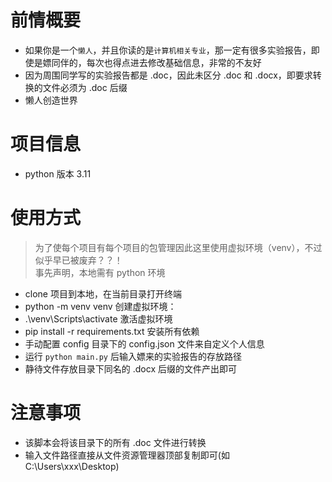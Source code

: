 # 前情概要
- 如果你是一个`懒人`，并且你读的是`计算机相关专业`，那一定有很多实验报告，即使是嫖同伴的，每次也得点进去修改基础信息，非常的不友好
- 因为周围同学写的实验报告都是 .doc，因此未区分 .doc 和 .docx，即要求转换的文件必须为 .doc 后缀
- 懒人创造世界
# 项目信息
- python 版本 3.11 
# 使用方式
> 为了使每个项目有每个项目的包管理因此这里使用虚拟环境（venv），不过似乎早已被废弃？？！<br>
> 事先声明，本地需有 python 环境
- clone 项目到本地，在当前目录打开终端
- python -m venv venv 创建虚拟环境：
- .\venv\Scripts\activate 激活虚拟环境
- pip install -r requirements.txt 安装所有依赖
- 手动配置 config 目录下的 config.json 文件来自定义个人信息
- 运行 `python main.py` 后输入嫖来的实验报告的存放路径
- 静待文件存放目录下同名的 .docx 后缀的文件产出即可
# 注意事项
- 该脚本会将该目录下的所有 .doc 文件进行转换
- 输入文件路径直接从文件资源管理器顶部复制即可(如 C:\Users\xxx\Desktop) 
